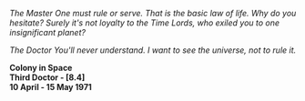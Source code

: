 _The Master_ _One must rule or serve. That is the basic law of life. Why do you hesitate? Surely it's not loyalty to the Time Lords, who exiled you to one insignificant planet?_

_The Doctor_ _You'll never understand. I want to see the universe, not to rule it._

**Colony in Space  
Third Doctor - [8.4]  
10 April - 15 May 1971**